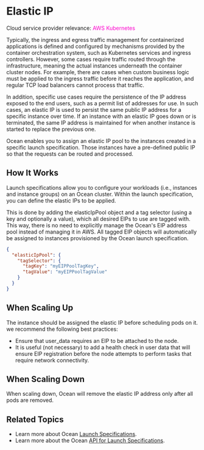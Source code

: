 # Elastic IP

Cloud service provider relevance: <font color="#FC01CC">AWS Kubernetes</font>  

Typically, the ingress and egress traffic management for containerized applications is defined and configured by mechanisms provided by the container orchestration system, such as Kubernetes services and ingress controllers. However, some cases require traffic routed through the infrastructure, meaning the actual instances underneath the container cluster nodes. For example, there are cases when custom business logic must be applied to the ingress traffic before it reaches the application, and regular TCP load balancers cannot process that traffic.

In addition, specific use cases require the persistence of the IP address exposed to the end users, such as a permit list of addresses for use. In such cases, an elastic IP is used to persist the same public IP address for a specific instance over time. If an instance with an elastic IP goes down or is terminated, the same IP address is maintained for when another instance is started to replace the previous one.

Ocean enables you to assign an elastic IP pool to the instances created in a specific launch specification. Those instances have a pre-defined public IP so that the requests can be routed and processed.

## How It Works

Launch specifications allow you to configure your workloads (i.e., instances and instance groups) on an Ocean cluster. Within the launch specification, you can define the elastic IPs to be applied.

This is done by adding the elasticIpPool object and a tag selector (using a key and optionally a value), which all desired EIPs to use are tagged with. This way, there is no need to explicitly manage the Ocean's EIP address pool instead of managing it in AWS. All tagged EIP objects will automatically be assigned to instances provisioned by the Ocean launch specification.

```json
{
  "elasticIpPool": {
    "tagSelector": {
      "tagKey": "myEIPPoolTagKey",
      "tagValue": "myEIPPoolTagValue"
    }
  }
}
```

## When Scaling Up

The instance should be assigned the elastic IP before scheduling pods on it. we recommend the following best practices:

- Ensure that user_data requires an EIP to be attached to the node.
- It is useful (not necessary) to add a health check in user data that will ensure EIP registration before the node attempts to perform tasks that require network connectivity.

## When Scaling Down

When scaling down, Ocean will remove the elastic IP address only after all pods are removed.

## Related Topics

- Learn more about Ocean [Launch Specifications](ocean/features/launch-specifications).
- Learn more about the Ocean [API for Launch Specifications](https://docs.spot.io/api/#operation/OceanAWSLaunchSpecCreate).

